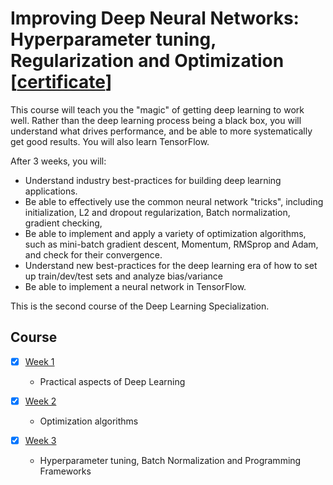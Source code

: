 # Improving Deep Neural Networks: Hyperparameter tuning, Regularization and Optimization [[certificate](certificate.pdf)]

This course will teach you the "magic" of getting deep learning to work well. Rather than the deep learning process being a black box, you will understand what drives performance, and be able to more systematically get good results. You will also learn TensorFlow. 

After 3 weeks, you will: 
- Understand industry best-practices for building deep learning applications. 
- Be able to effectively use the common neural network "tricks", including initialization, L2 and dropout regularization, Batch normalization, gradient checking, 
- Be able to implement and apply a variety of optimization algorithms, such as mini-batch gradient descent, Momentum, RMSprop and Adam, and check for their convergence. 
- Understand new best-practices for the deep learning era of how to set up train/dev/test sets and analyze bias/variance
- Be able to implement a neural network in TensorFlow. 

This is the second course of the Deep Learning Specialization.

## Course
- [x] [Week 1](week1)
  - Practical aspects of Deep Learning

- [x] [Week 2](week2)
  - Optimization algorithms

- [x] [Week 3](week3)
  - Hyperparameter tuning, Batch Normalization and Programming Frameworks
